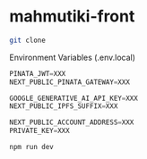 # mahmutiki-front

```bash
git clone 
```

Environment Variables (.env.local)

```ts
PINATA_JWT=XXX
NEXT_PUBLIC_PINATA_GATEWAY=XXX

GOOGLE_GENERATIVE_AI_API_KEY=XXX
NEXT_PUBLIC_IPFS_SUFFIX=XXX

NEXT_PUBLIC_ACCOUNT_ADDRESS=XXX
PRIVATE_KEY=XXX
```

```bash
npm run dev
```